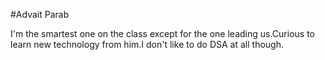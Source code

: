 #Advait Parab

I'm the smartest one on the class except for the one leading us.Curious to learn new technology from him.I don't like to do DSA at all though.